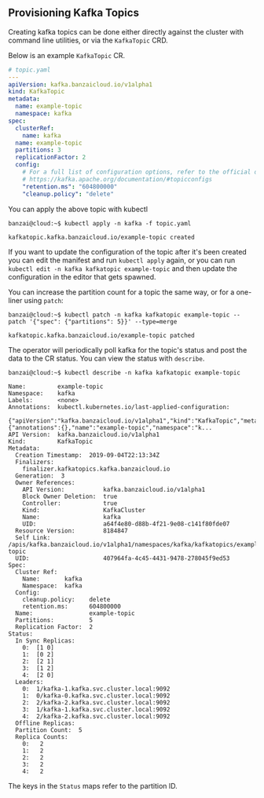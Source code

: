 ## Provisioning Kafka Topics

Creating kafka topics can be done either directly against the cluster with command line utilities, or via the `KafkaTopic` CRD.

Below is an example `KafkaTopic` CR.

```yaml
# topic.yaml
---
apiVersion: kafka.banzaicloud.io/v1alpha1
kind: KafkaTopic
metadata:
  name: example-topic
  namespace: kafka
spec:
  clusterRef:
    name: kafka
  name: example-topic
  partitions: 3
  replicationFactor: 2
  config:
    # For a full list of configuration options, refer to the official documentation.
    # https://kafka.apache.org/documentation/#topicconfigs
    "retention.ms": "604800000"
    "cleanup.policy": "delete"
```

You can apply the above topic with kubectl

```shell
banzai@cloud:~$ kubectl apply -n kafka -f topic.yaml

kafkatopic.kafka.banzaicloud.io/example-topic created
```

If you want to update the configuration of the topic after it's been created you can edit the manifest
and run `kubectl apply` again, or you can run `kubectl edit -n kafka kafkatopic example-topic` and then update
the configuration in the editor that gets spawned.

You can increase the partition count for a topic the same way, or for a one-liner using `patch`:

```shell
banzai@cloud:~$ kubectl patch -n kafka kafkatopic example-topic --patch '{"spec": {"partitions": 5}}' --type=merge

kafkatopic.kafka.banzaicloud.io/example-topic patched
```

The operator will periodically poll kafka for the topic's status and post the data to the CR status.
You can view the status with `describe`.

```shell
banzai@cloud:~$ kubectl describe -n kafka kafkatopic example-topic

Name:         example-topic
Namespace:    kafka
Labels:       <none>
Annotations:  kubectl.kubernetes.io/last-applied-configuration:
                {"apiVersion":"kafka.banzaicloud.io/v1alpha1","kind":"KafkaTopic","metadata":{"annotations":{},"name":"example-topic","namespace":"k...
API Version:  kafka.banzaicloud.io/v1alpha1
Kind:         KafkaTopic
Metadata:
  Creation Timestamp:  2019-09-04T22:13:34Z
  Finalizers:
    finalizer.kafkatopics.kafka.banzaicloud.io
  Generation:  3
  Owner References:
    API Version:           kafka.banzaicloud.io/v1alpha1
    Block Owner Deletion:  true
    Controller:            true
    Kind:                  KafkaCluster
    Name:                  kafka
    UID:                   a64f4e80-d88b-4f21-9e08-c141f80fde07
  Resource Version:        8184847
  Self Link:               /apis/kafka.banzaicloud.io/v1alpha1/namespaces/kafka/kafkatopics/example-topic
  UID:                     407964fa-4c45-4431-9478-278045f9ed53
Spec:
  Cluster Ref:
    Name:       kafka
    Namespace:  kafka
  Config:
    cleanup.policy:    delete
    retention.ms:      604800000
  Name:                example-topic
  Partitions:          5
  Replication Factor:  2
Status:
  In Sync Replicas:
    0:  [1 0]
    1:  [0 2]
    2:  [2 1]
    3:  [1 2]
    4:  [2 0]
  Leaders:
    0:  1/kafka-1.kafka.svc.cluster.local:9092
    1:  0/kafka-0.kafka.svc.cluster.local:9092
    2:  2/kafka-2.kafka.svc.cluster.local:9092
    3:  1/kafka-1.kafka.svc.cluster.local:9092
    4:  2/kafka-2.kafka.svc.cluster.local:9092
  Offline Replicas:
  Partition Count:  5
  Replica Counts:
    0:   2
    1:   2
    2:   2
    3:   2
    4:   2
```

The keys in the `Status` maps refer to the partition ID.
